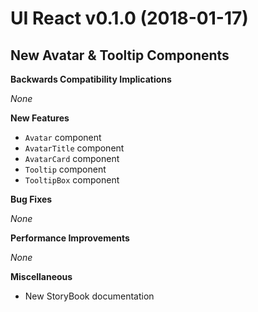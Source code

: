<!-- Last Updated: 2018-01-17 -->

# UI React v0.1.0 (2018-01-17)

## New Avatar & Tooltip Components

**Backwards Compatibility Implications** 

_None_

**New Features**  
 
- `Avatar` component
- `AvatarTitle` component
- `AvatarCard` component
- `Tooltip` component
- `TooltipBox` component

**Bug Fixes**  
 
_None_

**Performance Improvements**  

_None_

**Miscellaneous**  

- New StoryBook documentation